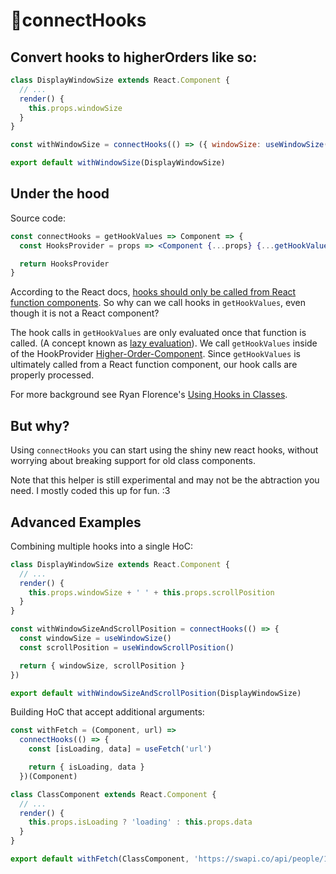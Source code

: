 # 🚢connectHooks

## Convert hooks to higherOrders like so:

```jsx
class DisplayWindowSize extends React.Component {
  // ...
  render() {
    this.props.windowSize
  }
}

const withWindowSize = connectHooks(() => ({ windowSize: useWindowSize() }))

export default withWindowSize(DisplayWindowSize)
```

## Under the hood

Source code:

```jsx
const connectHooks = getHookValues => Component => {
  const HooksProvider = props => <Component {...props} {...getHookValues()} />

  return HooksProvider
}
```

According to the React docs, [hooks should only be called from React function components](https://reactjs.org/docs/hooks-overview.html#rules-of-hooks). So why can we call hooks in `getHookValues`, even though it is not a React component?

The hook calls in `getHookValues` are only evaluated once that function is called. (A concept known as [lazy evaluation](https://stackoverflow.com/a/38904906)). We call `getHookValues` inside of the HookProvider [Higher-Order-Component](https://reactjs.org/docs/higher-order-components.html). Since `getHookValues` is ultimately called from a React function component, our hook calls are properly processed.

For more background see Ryan Florence's [Using Hooks in Classes](https://reacttraining.com/blog/using-hooks-in-classes/).

## But why?

Using `connectHooks` you can start using the shiny new react hooks, without worrying about breaking support for old class components.

Note that this helper is still experimental and may not be the abtraction you need. I mostly coded this up for fun. :3

## Advanced Examples

Combining multiple hooks into a single HoC:

```jsx
class DisplayWindowSize extends React.Component {
  // ...
  render() {
    this.props.windowSize + ' ' + this.props.scrollPosition
  }
}

const withWindowSizeAndScrollPosition = connectHooks(() => {
  const windowSize = useWindowSize()
  const scrollPosition = useWindowScrollPosition()

  return { windowSize, scrollPosition }
})

export default withWindowSizeAndScrollPosition(DisplayWindowSize)
```

Building HoC that accept additional arguments:

```jsx
const withFetch = (Component, url) =>
  connectHooks(() => {
    const [isLoading, data] = useFetch('url')

    return { isLoading, data }
  })(Component)

class ClassComponent extends React.Component {
  // ...
  render() {
    this.props.isLoading ? 'loading' : this.props.data
  }
}

export default withFetch(ClassComponent, 'https://swapi.co/api/people/1')
```
